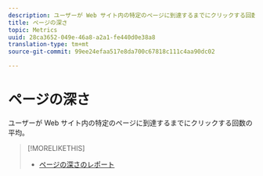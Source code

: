 ```yaml
---
description: ユーザーが Web サイト内の特定のページに到達するまでにクリックする回数の平均。
title: ページの深さ
topic: Metrics
uuid: 28ca3652-049e-46a8-a2a1-fe440d0e38a8
translation-type: tm+mt
source-git-commit: 99ee24efaa517e8da700c67818c111c4aa90dc02

---
```



# ページの深さ

ユーザーが Web サイト内の特定のページに到達するまでにクリックする回数の平均。

>[!MORELIKETHIS]
>
>* [ページの深さのレポート](/help/components/c-variables/dimensionslist/reports-page-depth.md)

